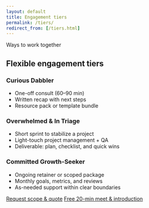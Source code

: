 ```yaml
---
layout: default
title: Engagement tiers
permalink: /tiers/
redirect_from: [/tiers.html]
---
```


<span class="kicker">Ways to work together</span>
## Flexible engagement tiers

<div class="grid" style="margin-top:8px">
  <div class="card cols-4">
    <h3>Curious Dabbler</h3>
    <ul>
      <li>One-off consult (60–90 min)</li>
      <li>Written recap with next steps</li>
      <li>Resource pack or template bundle</li>
    </ul>
  </div>
  <div class="card cols-4">
    <h3>Overwhelmed &amp; In Triage</h3>
    <ul>
      <li>Short sprint to stabilize a project</li>
      <li>Light-touch project management + QA</li>
      <li>Deliverable: plan, checklist, and quick wins</li>
    </ul>
  </div>
  <div class="card cols-4">
    <h3>Committed Growth-Seeker</h3>
    <ul>
      <li>Ongoing retainer or scoped package</li>
      <li>Monthly goals, metrics, and reviews</li>
      <li>As-needed support within clear boundaries</li>
    </ul>
  </div>
</div>
<div class="cta-row" style="margin-top:12px">
  <a class="btn" href="mailto:hello@mangrovemethod.com">Request scope & quote</a>
  <a class="btn" href="https://calendly.com/your-calendly-link/intro">Free 20-min meet &amp; introduction</a>
</div>
